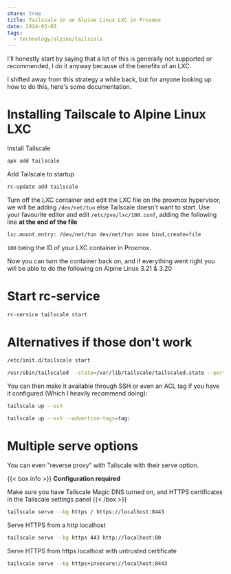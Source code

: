 ```yaml
---
share: true
title: Tailscale in an Alpine Linux LXC in Proxmox
date: 2024-03-03
tags:
  - technology/alpine/tailscale
---
```

I'll honestly start by saying that a lot of this is generally not supported or recommended, I do it anyway because of the benefits of an LXC.

I shifted away from this strategy a while back, but for anyone looking up how to do this, here's some documentation.
# Installing Tailscale to Alpine Linux LXC

Install Tailscale
```bash
apk add tailscale
```
Add Tailscale to startup
```bash
rc-update add tailscale
```

Turn off the LXC container and edit the LXC file on the proxmox hypervisor, we will be adding `/dev/net/tun` else Tailscale doesn't want to start.
Use your favourite editor and edit `/etc/pve/lxc/100.conf`, adding the following line **at the end of the file**

```bash
lxc.mount.entry: /dev/net/tun dev/net/tun none bind,create=file
```

`100` being the ID of your LXC container in Proxmox.

Now you can turn the container back on, and if everything went right you will be able to do the following on Alpine Linux 3.21 & 3.20

# Start rc-service
```bash
rc-service tailscale start
```

# Alternatives if those don't work 
```bash
/etc/init.d/tailscale start
```

```bash
/usr/sbin/tailscaled --state=/var/lib/tailscale/tailscaled.state --port 41641
```

You can then make it available through SSH or even an ACL tag if you have it configured (Which I heavily recommend doing):

```bash
tailscale up --ssh
```

```bash
tailscale up --ssh --advertise-tags=tag:
```


# Multiple serve options

You can even "reverse proxy" with Tailscale with their serve option.

{{< box info >}}
**Configuration required**

Make sure you have Tailscale Magic DNS turned on, and HTTPS certificates in the Tailscale settings panel
{{< /box >}}

```bash
tailscale serve --bg https / https://localhost:8443
```

Serve HTTPS from a http localhost

```bash
tailscale serve --bg https 443 http://localhost:80
```

Serve HTTPS from https localhost with untrusted certificate
```bash
tailscale serve --bg https+insecure://localhost:8443
```
